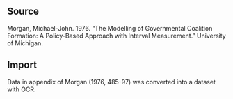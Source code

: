 ## Source

Morgan, Michael-John. 1976. “The Modelling of Governmental Coalition Formation: A Policy-Based Approach with Interval Measurement.” University of Michigan.

## Import

Data in appendix of Morgan (1976, 485-97) was converted into a dataset with OCR.
